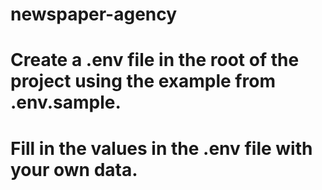 # newspaper-agency
# Create a .env file in the root of the project using the example from .env.sample.
# Fill in the values in the .env file with your own data.